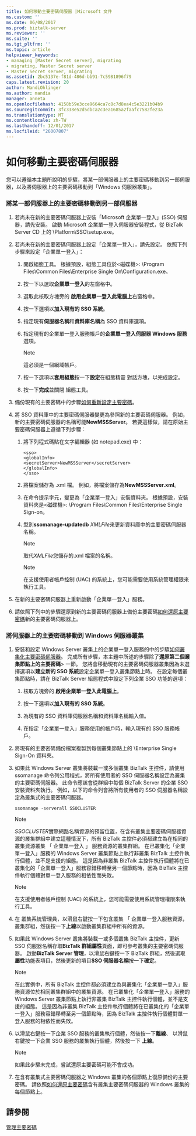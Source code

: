```yaml
---
title: 如何移動主要密碼伺服器 |Microsoft 文件
ms.custom: ''
ms.date: 06/08/2017
ms.prod: biztalk-server
ms.reviewer: ''
ms.suite: ''
ms.tgt_pltfrm: ''
ms.topic: article
helpviewer_keywords:
- managing [Master Secret server], migrating
- migrating, Master Secret server
- Master Secret server, migrating
ms.assetid: 2bc5137e-f81d-486d-bb91-7c5981896f79
caps.latest.revision: 20
author: MandiOhlinger
ms.author: mandia
manager: anneta
ms.openlocfilehash: 4158b59e3cce9664ca7c8c7d8ea4c5e3221b04b9
ms.sourcegitcommit: 3fc338e52d5dbca2c3ea1685a2faafc7582fe23a
ms.translationtype: MT
ms.contentlocale: zh-TW
ms.lasthandoff: 12/01/2017
ms.locfileid: "26007807"
---
```

# <a name="how-to-move-the-master-secret-server"></a>如何移動主要密碼伺服器
您可以遵循本主題所說明的步驟，將某一部伺服器上的主要密碼移動到另一部伺服器，以及將伺服器上的主要密碼移動到「Windows 伺服器叢集」。  
  
### <a name="to-move-the-master-secret-from-one-server-to-another-server"></a>將某一部伺服器上的主要密碼移動到另一部伺服器  
  
1.  若尚未在新的主要密碼伺服器上安裝「Microsoft 企業單一登入」(SSO) 伺服器，請先安裝。 啟動 Microsoft 企業單一登入伺服器安裝程式，從 BizTalk Server CD 上的 \Platform\SSO\setup.exe。  
  
2.  若尚未在新的主要密碼伺服器上設定「企業單一登入」，請先設定。 依照下列步驟來設定「企業單一登入」：  
  
    1.  開啟組態工具。 根據預設，組態工具位於\<磁碟機\>: \Program Files\Common Files\Enterprise Single On\Configuration.exe。  
  
    2.  按一下以選取**企業單一登入**的左窗格中。  
  
    3.  選取此核取方塊旁的 **啟用企業單一登入此電腦上**右窗格中。  
  
    4.  按一下選項以**加入現有的 SSO 系統**。  
  
    5.  指定現有**伺服器名稱**和**資料庫名稱**為 SSO 資料庫選項。  
  
    6.  指定現有的企業單一登入服務帳戶的**企業單一登入伺服器 Windows 服務**選項。  
  
        > [!NOTE]
        >  這必須是一個網域帳戶。  
  
    7.  按一下選項以**套用組態**按一下**設定**在組態精靈 對話方塊，以完成設定。  
  
    8.  按一下**完成**並關閉 組態工具。  
  
3.  備份現有的主要密碼中的步驟[如何重新設定主要密碼](../core/how-to-back-up-the-master-secret.md)。  
  
4.  將 SSO 資料庫中的主要密碼伺服器變更為參照新的主要密碼伺服器。 例如，新的主要密碼伺服器的名稱可能**NewMSSServer**。 若要這樣做，請在原始主要密碼伺服器上遵循下列步驟：  
  
    1.  將下列程式碼貼在文字編輯器 (如 notepad.exe) 中：  
  
        ```  
        <sso>  
        <globalInfo>  
        <secretServer>NewMSSServer</secretServer>  
        </globalInfo>  
        </sso>  
        ```  
  
    2.  將檔案儲存為 .xml 檔。 例如，將檔案儲存為**NewMSSServer.xml**。  
  
    3.  在命令提示字元，變更為「企業單一登入」安裝資料夾。 根據預設，安裝資料夾是\<磁碟機\>: \Program Files\Common Files\Enterprise Single Sign-on。  
  
    4.  型別**ssomanage-updatedb** *XMLFile*來更新資料庫中的主要密碼伺服器名稱。  
  
        > [!NOTE]
        >  取代*XMLFile*您儲存的.xml 檔案的名稱。  
  
        > [!NOTE]
        >  在支援使用者帳戶控制 (UAC) 的系統上，您可能需要使用系統管理權限來執行工具。  
  
5.  在新的主要密碼伺服器上重新啟動「企業單一登入」服務。  
  
6.  請依照下列中的步驟還原到新的主要密碼伺服器上備份主要密碼[如何還原主要密碼](../core/how-to-restore-the-master-secret.md)新的主要密碼伺服器上。  
  
### <a name="to-move-the-master-secret-from-one-server-to-a-windows-server-cluster"></a>將伺服器上的主要密碼移動到 Windows 伺服器叢集  
  
1.  安裝和設定 Windows Server 叢集上的企業單一登入服務的中的步驟[如何叢集化主要密碼伺服器](../core/how-to-cluster-the-master-secret-server1.md)。 完成所有步驟，本主題中所述的步驟除了**還原第二個叢集節點上的主要密碼**> 一節。 您將會移動現有的主要密碼伺服器叢集因為未選擇選項以**建立新的 SSO 系統**設定企業單一登入叢集節點上時。 在設定每個叢集節點時，請在 BizTalk Server 組態程式中設定下列企業 SSO 功能的選項：  
  
    1.  核取方塊旁的 **啟用企業單一登入此電腦上**。  
  
    2.  按一下選項以**加入現有的 SSO 系統**。  
  
    3.  為現有的 SSO 資料庫伺服器名稱和資料庫名稱輸入值。  
  
    4.  在指定「企業單一登入」服務使用的帳戶時，輸入現有的 SSO 服務帳戶。  
  
2.  將現有的主要密碼備份檔案複製到每個叢集節點上的 \Enterprise Single Sign-On 資料夾。  
  
3.  如果此 Windows Server 叢集將裝載一或多個叢集 BizTalk 主控件，請使用 ssomanage 命令列公用程式，將所有使用者的 SSO 伺服器名稱設定為叢集的主要密碼伺服器。 此命令應該會從群組中每個 BizTalk Server 的企業 SSO 安裝資料夾執行。 例如，以下的命令列會將所有使用者的 SSO 伺服器名稱設定為叢集式的主要密碼伺服器。  
  
    ```  
    ssomanage -serverall SSOCLUSTER  
    ```  
  
    > [!NOTE]
    >  *SSOCLUSTER*實際網路名稱資源的預留位置，在含有叢集主要密碼伺服器資源的叢集群組中建立這種情況下，所有 BizTalk 主控件必須都建立為在相同的叢集資源叢集 「 企業單一登入 」 服務資源的叢集群組。 在已叢集化「企業單一登入」服務的 Windows Server 叢集節點上執行非叢集 BizTalk 主控件執行個體，並不是支援的組態。 這是因為非叢集 BizTalk 主控件執行個體將在已叢集化的「企業單一登入」服務容錯移轉至另一個節點時，因為 BizTalk 主控件執行個體對單一登入服務的相依性而失敗。  
  
    > [!NOTE]
    >  在支援使用者帳戶控制 (UAC) 的系統上，您可能需要使用系統管理權限來執行工具。  
  
4.  在 叢集系統管理員，以滑鼠右鍵按一下包含叢集 「 企業單一登入服務資源，叢集群組，然後按一下**上線**以啟動叢集群組中所有的資源。  
  
5.  如果此 Windows Server 叢集將裝載一或多個叢集 BizTalk 主控件，更新 SSO 伺服器名稱存取**BizTalk 群組屬性**頁面，即可參考叢集的主要密碼伺服器。 啟動**BizTalk Server 管理**，以滑鼠右鍵按一下 BizTalk 群組，然後選取**屬性**功能表項目，然後更新的項目**SSO 伺服器名稱**按一下**確定**。  
  
    > [!NOTE]
    >  在此實例中，所有 BizTalk 主控件都必須建立為與叢集化「企業單一登入」服務資源位於相同叢集群組中的叢集資源。 在已叢集化「企業單一登入」服務的 Windows Server 叢集節點上執行非叢集 BizTalk 主控件執行個體，並不是支援的組態。 這是因為非叢集 BizTalk 主控件執行個體將在已叢集化的「企業單一登入」服務容錯移轉至另一個節點時，因為 BizTalk 主控件執行個體對單一登入服務的相依性而失敗。  
  
6.  以滑鼠右鍵按一下企業 SSO 服務的叢集執行個體，然後按一下**離線**、 以滑鼠右鍵按一下企業 SSO 服務的叢集執行個體，然後按一下 **上線**。  
  
    > [!NOTE]
    >  如果此步驟未完成，嘗試還原主要密碼可能不會成功。  
  
7.  在含有叢集式主要密碼伺服器之 Windows 叢集的各個節點上復原備份的主要密碼。 請依照[如何還原主要密碼](../core/how-to-restore-the-master-secret.md)含有叢集主要密碼伺服器的 Windows 叢集的每個節點上。  
  
## <a name="see-also"></a>請參閱  
 [管理主要密碼](../core/managing-the-master-secret.md)